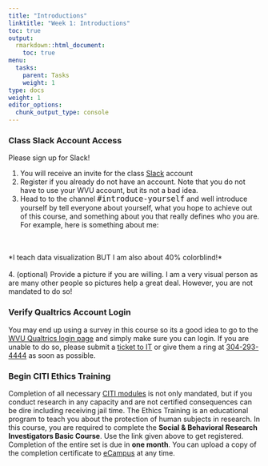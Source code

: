 ```yaml
---
title: "Introductions"
linktitle: "Week 1: Introductions"
toc: true
output:
  rmarkdown::html_document:
    toc: true
menu:
  tasks:
    parent: Tasks
    weight: 1
type: docs
weight: 1
editor_options: 
  chunk_output_type: console
---
```


### Class Slack Account Access
Please sign up for Slack!

1. You will receive an invite for the class [Slack](2022edp612.slack.com) account
2. Register if you already do not have an account. Note that you do not have to use your WVU account, but its not a bad idea.
3. Head to to the channel <font face="Arial Narrow" size="4px">`#introduce-yourself`</font> and well introduce yourself by tell everyone about yourself, what you hope to achieve out of this course, and something about you that really defines who you are. For example, here is something about me:
<br>
<br>
*I teach data visualization BUT I am also about 40% colorblind!*
<br>
<br>
4. (optional) Provide a picture if you are willing. I am a very visual person as are many other people so pictures help a great deal. However, you are not mandated to do so!

### Verify Qualtrics Account Login
You may end up using a survey in this course so its a good idea to go to the [WVU Qualtrics login page](https://wvu.qualtrics.com) and simply make sure you can login. If you are unable to do so, please submit a [ticket to IT](https://wvu.teamdynamix.com/TDClient/1976/Portal/Requests/ServiceDet?ID=9102) or give them a ring at <a href="tel:3042934444">304-293-4444</a> as soon as possible.

### Begin CITI Ethics Training
Completion of all necessary [CITI modules](https://human.research.wvu.edu/get-started/training/citi-ethics-training) is not only mandated, but if you conduct research in any capacity and are not certified consequences can be dire including receiving jail time. The Ethics Training is an educational program to teach you about the protection of human subjects in research. In this course, you are required to complete the <b>Social & Behavioral Research Investigators Basic Course</b>. Use the link given above to get registered. Completion of the entire set is due in **one month**. You can upload a copy of the completion certificate to [eCampus](https://ecampus.wvu.edu/) at any time.
